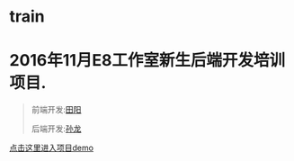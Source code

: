 # train
# 2016年11月E8工作室新生后端开发培训项目.
> 
>
>前端开发:[田阳](https://github.com/ty888)
>
>后端开发:[孙龙](https://github.com/wqer1019)
> 
> 
[点击这里进入项目demo](http://px.e8net.cn)
